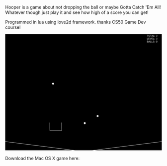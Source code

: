 Hooper is a game about not dropping the ball or maybe Gotta Catch 'Em All! Whatever though just play it and see how high of a score you can get!

Programmed in lua using love2d framework.  thanks CS50 Game Dev course!

![](hooper-screen.png)

Download the Mac OS X game here:
[](https://www.keeganleary.com/static/hooper.zip)
